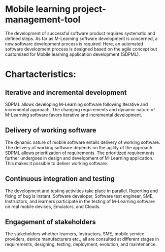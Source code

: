 # Mobile learning project-management-tool
The development of successful software product requires systematic and defined steps. As far as M-Learning software development is concerned, a new software development process is required. Here, an automated software development process is designed based on the agile concept but customized for Mobile learning application development (SDPML). 

# Chartacteristics:

## Iterative and incremental development
SDPML allows developing M-Learning software following Iterative and incremental approach. The changing requirements and dynamic nature of M-Learning software favors iterative and incremental development.

## Delivery of working software
The dynamic nature of mobile software entails delivery of working software. The delivery of working software depends on the agility of the approach. SDPML allows prioritization of requirements. The prioritized requirements further undergoes in design and development of M-Learning application. This makes it possible to deliver working software.

## Continuous integration and testing
The development and testing activities take place in parallel. Reporting and fixing of bug is instant. Software developer, Software test engineer, SME, Instructors, and learners participate in the testing of M-Learning software on real mobile devices, Emulators, and Clouds.

## Engagement of stakeholders
The stakeholders whether learners, Instructors, SME, mobile service providers, device manufacturers etc., all are consulted at different stages in requirements, designing, testing, deployment, evolution, and maintenance.

